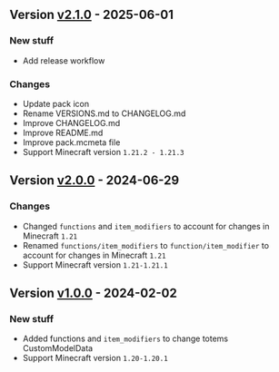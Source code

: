 ## Version [v2.1.0](https://github.com/RealMuffinTime/muffintime-data-pack/releases/tag/v2.1.0) - 2025-06-01
### New stuff
- Add release workflow
### Changes
- Update pack icon
- Rename VERSIONS.md to CHANGELOG.md
- Improve CHANGELOG.md
- Improve README.md 
- Improve pack.mcmeta file
- Support Minecraft version `1.21.2 - 1.21.3`

## Version [v2.0.0](https://github.com/RealMuffinTime/muffintime-data-pack/releases/tag/v2.0.0) - 2024-06-29
### Changes
- Changed `functions` and `item_modifiers` to account for changes in Minecraft `1.21`
- Renamed `functions/item_modifiers` to `function/item_modifier` to account for changes in Minecraft `1.21`
- Support Minecraft version `1.21-1.21.1`

## Version [v1.0.0](https://github.com/RealMuffinTime/muffintime-data-pack/releases/tag/v1.0.0) - 2024-02-02
### New stuff
- Added functions and `item_modifiers` to change totems CustomModelData
- Support Minecraft version `1.20-1.20.1`